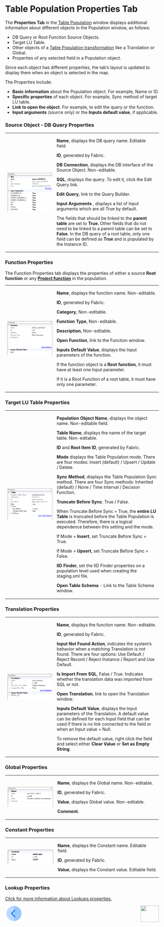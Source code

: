 # Table Population Properties Tab

The **Properties Tab** in the [Table Population](/articles/07_table_population/01_table_population_overview.md) window displays additional information about different objects in the Population window, as follows:
*	DB Query or Root Function Source Objects.
*	Target LU Table.
* Other objects of a [Table Population transformation](/articles/07_table_population/06_table_population_transformation_rules.md) like a Translation or Global.
*	Properties of any selected field in a Population object.

Since each object has different properties, the tab’s layout is updated to display them when an object is selected in the map. 

The Properties include:
*	**Basic information** about the Population object. For example, Name or ID.
*	**Specific properties** of each object. For example, Sync method of target LU table.
*	**Link to open the object**. For example, to edit the query or the function.
*	**Input arguments** (source only) or the **Inputs default value**, if applicable.  

### Source Object - DB Query Properties
<table width="660">
<tbody>
<tr>
<td width="312pxl"><img src="/articles/07_table_population/images/07_04_01_table.png" alt=""/></td>
<td width="600pxl">
<p><strong>Name</strong>, displays the DB query name. Editable field.</p>
<p><strong>ID</strong>, generated by Fabric.</p>
<p><strong>DB Connection</strong>, displays the DB interface of the Source Object. Non-editable.</p>
<p><strong>SQL</strong>, displays the query. To edit it, click the Edit Query link.</p>
<p><strong>Edit Query</strong>, link to the Query Builder.</p>
<p><strong>Input Arguments&nbsp;</strong>, displays a list of Input arguments which are all True by default.</p>
<p>The fields that should be linked to the <strong>parent table</strong> are set to <strong>True. </strong>Other fields that do not need to be linked to a parent table can be set to <strong>False</strong>. In the DB query of a root table, only one field can be defined as <strong>True</strong> and is populated by the Instance ID.</p>
</td>
</tr>
</tbody>
</table>

### Function Properties
The Function Properties tab displays the properties of either a source **Root function** or any [**Project function**](/articles/07_table_population/08_project_functions.md) in the population.
<table width="660">
<tbody>
<tr>
<td width="312pxl"><img src="/articles/07_table_population/images/07_04_02_functions.png" alt=""></td>
<td width="600pxl">
<p><strong>Name</strong>, displays the function name. Non-editable.</p>
<p><strong>ID</strong>, generated by Fabric.</p>
<p><strong>Category</strong>, Non-editable.</p>
<p><strong>Function Type</strong>, Non-editable.</p>
<p><strong>Description</strong>, Non-editable.</p>
<p><strong>Open Function</strong>, link to the Function window.</p>
<p><strong>Inputs Default Value</strong>, displays the Input parameters of the function.</p>
<p>If the function object is a <strong>Root function</strong>, it must have at least one Input parameter.</p>
<p>If it is a Root Function of a root table, it must have only one parameter.</p>
</td>
</tr>
</tbody>
</table>

### Target LU Table Properties
<table width="660">
<tbody>
<tr>
<td width="312pxl"><img src="/articles/07_table_population/images/07_04_03_target.png" alt=""></td>
<td width="600pxl">
<p><strong>Population Object Name</strong>, displays the object name. Non-editable field.</p>
<p><strong>Table Name</strong>, displays the name of the target table. Non-editable.</p>
<p><strong>ID </strong>and<strong> Root Item ID</strong>, generated by Fabric.</p>
<p><strong>Mode</strong> displays the Table Population mode. There are four modes: Insert (default) / Upsert / Update / Delete.</p>
<p><strong>Sync Method</strong>, displays the Table Population Sync method. There are four Sync methods: Inherited (default) / None / Time Interval / Decision Function.</p>
<p><strong>Truncate Before Sync</strong>. True / False.</p>
<p>When Truncate Before Sync = True, the <strong>entire LU Table</strong> is truncated before the Table Population is executed. Therefore, there is a logical dependence between this setting and the mode.</p>
<p>If Mode = <strong>Insert</strong>, set Truncate Before Sync = True.</p>
<p>If Mode = <strong>Upsert</strong>, set Truncate Before Sync = False.</p>
<p><strong>IID Finder</strong>, set the IID Finder properties on a population level used when creating the staging.xml file.</p>
<p><strong>Open Table Schema</strong> - Link to the Table Schema window.</p>
</td>
</tr>
</tbody>
</table>

### Translation Properties
<table width="660">
<tbody>
<tr>
<td width="312pxl"><img src="/articles/07_table_population/images/07_04_04_translations.png" alt=""></td>
<td width="600pxl">
<p><strong>Name</strong>, displays the function name. Non-editable.</p>
<p><strong>ID</strong>, generated by Fabric.</p>
<p><strong>Input Not Found Action</strong>, indicates the system&rsquo;s behavior when a matching Translation is not found. There are four options: Use Default / Reject Record / Reject Instance / Report and Use Default.</p>
<p><strong>Is Import From SQL</strong>, False / True. Indicates whether the translation data was imported from SQL or not.</p>
<p><strong>Open Translation</strong>, link to open the Translation window.</p>
<p><strong>Inputs Default Value</strong>, displays the Input parameters of the Translation. A default value can be defined for each Input field that can be used if there is no link connected to the field or when an Input value = Null.</p>
<p>To remove the default value, right click the field and select either <strong>Clear Value</strong> or <strong>Set as Empty String</strong>.</p>
</td>
</tr>
</tbody>
</table>

### Global Properties
<table width="660">
<tbody>
<tr>
<td width="312pxl"><img src="/articles/07_table_population/images/07_04_05_globals.png" alt=""></td>
<td width="600pxl">
<p><strong>Name</strong>, displays the Global name. Non-editable.</p>
<p><strong>ID</strong>, generated by Fabric.</p>
<p><strong>Value</strong>, displays Global value. Non-editable.</p>
<p><strong>Comment.</strong></p>
</td>
</tr>
</tbody>
</table>

### Constant Properties
<table width="660">
<tbody>
<tr>
<td width="312pxl"><img src="/articles/07_table_population/images/contacts.png" alt=""></td>
<td width="600pxl">
<p><strong>Name</strong>, displays the Constant name. Editable field.</p>
<p><strong>ID</strong>, generated by Fabric.</p>
<p><strong>Value</strong>, displays the Constant value. Editable field.</p>
</td>
</tr>
</tbody>
</table>

### Lookup Properties
[Click for more information about Lookups properties.](/articles/07_table_population/11_lookup_tables.md#lookup-properties-tab)

[![Previous](/articles/images/Previous.png)](/articles/07_table_population/03_creating_a_new_table_population.md)[<img align="right" width="60" height="54" src="/master/articles/images/Next.png">](/articles/07_table_population/05_table_population_mode.md)
